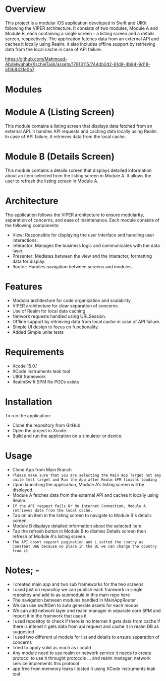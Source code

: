 # Overview
This project is a modular iOS application developed in Swift and UIKit following the VIPER architecture. It consists of two modules, Module A and Module B, each containing a single screen - a listing screen and a details screen, respectively. The application fetches data from an external API and caches it locally using Realm. It also includes offline support by retrieving data from the local cache in case of API failure.


https://github.com/Mahmoud-Abdelwahab/XschieTask/assets/17813115/744db2d2-61d9-4b84-9d18-a13b843fe0a7


# Modules
# Module A (Listing Screen)
This module contains a listing screen that displays data fetched from an external API. It handles API requests and caching data locally using Realm. In case of API failure, it retrieves data from the local cache.

# Module B (Details Screen)
This module contains a details screen that displays detailed information about an item selected from the listing screen in Module A. It allows the user to refresh the listing screen in Module A.

# Architecture
The application follows the VIPER architecture to ensure modularity, separation of concerns, and ease of maintenance. Each module consists of the following components:

- View: Responsible for displaying the user interface and handling user interactions.
- Interactor: Manages the business logic and communicates with the data layer.
- Presenter: Mediates between the view and the interactor, formatting data for display.
- Router: Handles navigation between screens and modules.

# Features
- Modular architecture for code organization and scalability.
- VIPER architecture for clear separation of concerns.
- Use of Realm for local data caching.
- Network requests handled using URLSession.
- Offline support by retrieving data from local cache in case of API failure.
- Simple UI design to focus on functionality.
- Added Simple unite tests

# Requirements
- Xcode 15.0.1
- XCode instruments leak tool
- UIKit framework
- RealmSwift SPM No PODs exists

# Installation
To run the application:

- Clone the repository from GitHub.
- Open the project in Xcode.
- Build and run the application on a simulator or device.

# Usage
- Clone App from Main Branch
- `Please make sure that you are selecting the Main App Target not any unite test target and Run the App after Realm SPM finishs loading`
- Upon launching the application, Module A's listing screen will be displayed.
- Module A fetches data from the external API and caches it locally using Realm.
- `If the API request fails Or No internet Connection, Module A retrieves data from the local cache.`
- Tap on an item in the listing screen to navigate to Module B's details screen.
- Module B displays detailed information about the selected item.
- Tap the refresh button in Module B to dismiss Details screen then refresh of Module A's listing screen.
- `The API dosnt support pagination and i setted the coutry as Constant UAE because no place in the UI we can change the country from it`
  
# Notes; - 
- I created main app and two sub frameworks for the two screens 
- I used just on repositoy we can publish each framwork in single repositoy and add to as submodule in this main repo here
- The navigation between modules handled in MainAppRouter
- We can use swiftGen to auto generate assets for each modus 
- We can  add network layer  and realm manager in separate core SPM and import it in the framwork that uses it  
- I used repositoy to check if there is no internet it gets data from cache if there is intenet it gets data from api request and cache it in realm DB as suggested 
- I used two different  ui models  for list and details to ensure separation of concerns 
- Tried to apply solid  as much as i could 
- Any module need to use realm or network service it needs to create protocol to use it throught protocols ... and realm manager, network service implements this protocol 
- app free from memeory leaks i tested it using XCode instruments leak tool
